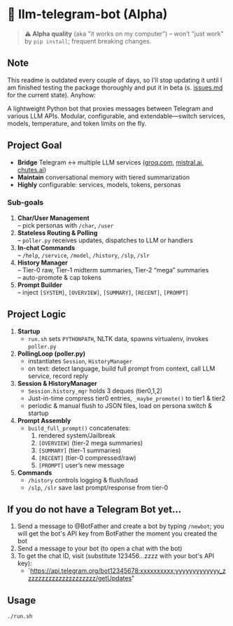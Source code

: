 # 🚧 llm-telegram-bot (Alpha)

> **⚠️ Alpha quality** (aka "it works on my computer") – won’t "just work" by `pip install`; frequent breaking changes.

## Note

This readme is outdated every couple of days, so I'll stop updating it until I am finished
testing the package thoroughly and put it in beta
(s. [issues.md](/issues.md) for the current state). Anyhow:

A lightweight Python bot that proxies messages between Telegram and various LLM APIs.
Modular, configurable, and extendable—switch services, models, temperature, and token limits on the fly.

## Project Goal

- **Bridge** Telegram ↔️ multiple LLM services ([groq.com](https://console.groq.com/docs/models), [mistral.ai](https://docs.mistral.ai/getting-started/models/models_overview/), [chutes.ai](https://chutes.ai/app?type=llm))
- **Maintain** conversational memory with tiered summarization
- **Highly** configurable: services, models, tokens, personas

### Sub-goals

1. **Char/User Management**  
   – pick personas with `/char`, `/user`
2. **Stateless Routing & Polling**  
   – `poller.py` receives updates, dispatches to LLM or handlers
3. **In-chat Commands**  
   – `/help`, `/service`, `/model`, `/history`, `/slp`, `/slr`
4. **History Manager**  
   – Tier-0 raw, Tier-1 midterm summaries, Tier-2 “mega” summaries  
   – auto-promote & cap tokens
5. **Prompt Builder**  
   – inject `[SYSTEM]`, `[OVERVIEW]`, `[SUMMARY]`, `[RECENT]`, `[PROMPT]`

## Project Logic

1. **Startup**
   - `run.sh` sets `PYTHONPATH`, NLTK data, spawns virtualenv, invokes `poller.py`
2. **PollingLoop (poller.py)**
   - instantiates `Session`, `HistoryManager`
   - on text: detect language, build full prompt from context, call LLM service, record reply
3. **Session & HistoryManager**
   - `Session.history_mgr` holds 3 deques (tier0,1,2)
   - Just-in-time compress tier0 entries, `_maybe_promote()` to tier1 & tier2
   - periodic & manual flush to JSON files, load on persona switch & startup
4. **Prompt Assembly**
   - `build_full_prompt()` concatenates:
     1. rendered system/Jailbreak
     2. `[OVERVIEW]` (tier-2 mega summaries)
     3. `[SUMMARY]` (tier-1 summaries)
     4. `[RECENT]` (tier-0 compressed/raw)
     5. `[PROMPT]` user’s new message
5. **Commands**
   - `/history` controls logging & flush/load
   - `/slp`, `/slr` save last prompt/response from tier-0

## If you do not have a Telegram Bot yet...

1. Send a message to @BotFather and create a bot by typing `/newbot`; you will get the bot's API key from BotFather the moment you created the bot
2. Send a message to your bot (to open a chat with the bot)
3. To get the chat ID, visit (substitute 123456...zzzz with your bot's API key):
   - `https://api.telegram.org/bot12345678:xxxxxxxxxx:yyyyyyyyyyyyy_zzzzzzzzzzzzzzzzzzzzz/getUpdates"

## Usage

```bash
./run.sh
```
